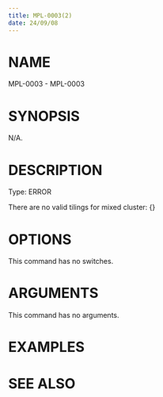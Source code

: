 ```yaml
---
title: MPL-0003(2)
date: 24/09/08
---
```


# NAME

MPL-0003 - MPL-0003

# SYNOPSIS

N/A.

# DESCRIPTION

Type: ERROR

There are no valid tilings for mixed cluster: {}

# OPTIONS

This command has no switches.

# ARGUMENTS

This command has no arguments.

# EXAMPLES

# SEE ALSO
